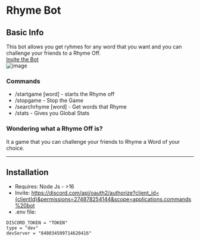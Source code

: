 # Rhyme Bot



## Basic Info

This bot allows you get ryhmes for any word that you want and you can challenge your friends to a Rhyme Off. <br />
[Invite the Bot](https://discord.com/api/oauth2/authorize?client_id=1024776622143975434&permissions=274878254144&scope=applications.commands%20bot) <br />
![image](https://top.gg/api/widget/1024776622143975434.svg)

### Commands
- /startgame [word] - starts the Rhyme off
- /stopgame - Stop the Game
- /searchrhyme [word] - Get words that Rhyme
- /stats - Gives you Global Stats

### Wondering what a Rhyme Off is?
It a game that you can challenge your friends to Rhyme a Word of your choice.

---

## Installation


- Requires: Node Js - >16
- Invite: https://discord.com/api/oauth2/authorize?client_id={clientId}&permissions=274878254144&scope=applications.commands%20bot
- .env file: 
```
DISCORD_TOKEN = "TOKEN"
type = "dev"
devServer = "848034509714620416"
```
